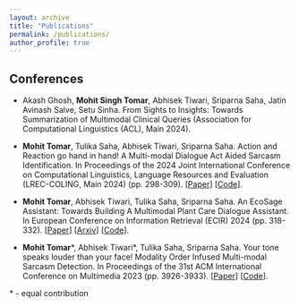 ```yaml
---
layout: archive
title: "Publications"
permalink: /publications/
author_profile: true
---
```


<!-- For recent publications please refer to my [Google Scholar's page](). -->

## Conferences

* Akash Ghosh, **Mohit Singh Tomar**, Abhisek Tiwari, Sriparna Saha, Jatin Avinash Salve, Setu Sinha. From Sights to Insights: Towards Summarization of Multimodal Clinical Queries (Association for Computational Linguistics (ACL), Main 2024).

* **Mohit Tomar**, Tulika Saha, Abhisek Tiwari, Sriparna Saha. Action and Reaction go hand in hand! A Multi-modal Dialogue Act Aided Sarcasm Identification. In Proceedings of the 2024 Joint International Conference on Computational Linguistics, Language Resources and Evaluation (LREC-COLING, Main 2024) (pp. 298-309). \[[Paper](https://aclanthology.org/2024.lrec-main.28/)\] \[[Code](https://github.com/mohit2b/MM-SARDAC)\].

* **Mohit Tomar**, Abhisek Tiwari, Tulika Saha, Sriparna Saha. An EcoSage Assistant: Towards Building A Multimodal Plant Care Dialogue Assistant. In European Conference on Information Retrieval (ECIR) 2024 (pp. 318-332). \[[Paper](https://link.springer.com/chapter/10.1007/978-3-031-56060-6_21)\] \[[Arxiv](https://arxiv.org/abs/2401.06807)\] \[[Code](https://github.com/mohit2b/EcoSage)\].

* **Mohit Tomar**\*, Abhisek Tiwari\*, Tulika Saha, Sriparna Saha. Your tone speaks louder than your face! Modality Order Infused Multi-modal Sarcasm Detection. In Proceedings of the 31st ACM International Conference on Multimedia 2023 (pp. 3926-3933). \[[Paper](https://dl.acm.org/doi/10.1145/3581783.3612528)\] \[[Code](https://github.com/mohit2b/MO-Sarcation)\].

<!-- ## Journal

* **Mohit Tomar**\*, Abhisek Tiwari\*, Sriparna Saha. Towards Knowledge-Infused Automated Disease Diagnosis Assistant (Scientific Reports 2024). -->

<!-- ## Under Review

* **Mohit Tomar**, Tulika Saha, Abhisek Tiwari, Sriparna Saha. Action and Reaction go hand in hand! A Multi-modal Dialogue Act Aided Sarcasm Identification.
-->

\* - equal contribution




